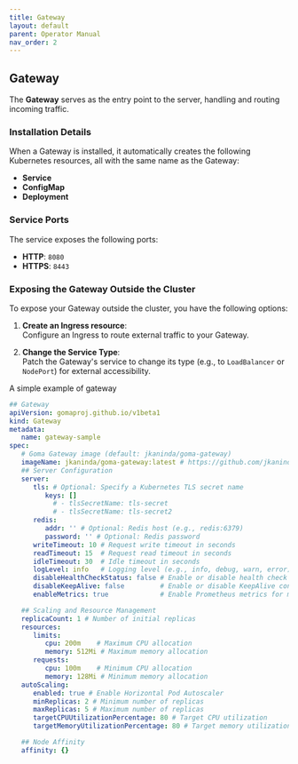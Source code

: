 ```yaml
---
title: Gateway
layout: default
parent: Operator Manual
nav_order: 2
---
```


## Gateway
The **Gateway** serves as the entry point to the server, handling and routing incoming traffic.

### Installation Details

When a Gateway is installed, it automatically creates the following Kubernetes resources, all with the same name as the Gateway:

- **Service**
- **ConfigMap**
- **Deployment**

### Service Ports

The service exposes the following ports:

- **HTTP**: `8080`
- **HTTPS**: `8443`

### Exposing the Gateway Outside the Cluster

To expose your Gateway outside the cluster, you have the following options:

1. **Create an Ingress resource**:  
   Configure an Ingress to route external traffic to your Gateway.

2. **Change the Service Type**:  
   Patch the Gateway's service to change its type (e.g., to `LoadBalancer` or `NodePort`) for external accessibility.

A simple example of gateway

```yaml
## Gateway
apiVersion: gomaproj.github.io/v1beta1
kind: Gateway
metadata:
   name: gateway-sample
spec:
   # Goma Gateway image (default: jkaninda/goma-gateway)
   imageName: jkaninda/goma-gateway:latest # https://github.com/jkaninda/goma-gateway/releases
   ## Server Configuration
   server:
      tls: # Optional: Specify a Kubernetes TLS secret name
         keys: []
           # - tlsSecretName: tls-secret
           # - tlsSecretName: tls-secret2
      redis:
         addr: '' # Optional: Redis host (e.g., redis:6379)
         password: '' # Optional: Redis password
      writeTimeout: 10 # Request write timeout in seconds
      readTimeout: 15  # Request read timeout in seconds
      idleTimeout: 30  # Idle timeout in seconds
      logLevel: info   # Logging level (e.g., info, debug, warn, error)
      disableHealthCheckStatus: false # Enable or disable health check status
      disableKeepAlive: false         # Enable or disable KeepAlive connections
      enableMetrics: true             # Enable Prometheus metrics for monitoring

   ## Scaling and Resource Management
   replicaCount: 1 # Number of initial replicas
   resources:
      limits:
         cpu: 200m    # Maximum CPU allocation
         memory: 512Mi # Maximum memory allocation
      requests:
         cpu: 100m    # Minimum CPU allocation
         memory: 128Mi # Minimum memory allocation
   autoScaling:
      enabled: true # Enable Horizontal Pod Autoscaler
      minReplicas: 2 # Minimum number of replicas
      maxReplicas: 5 # Maximum number of replicas
      targetCPUUtilizationPercentage: 80 # Target CPU utilization
      targetMemoryUtilizationPercentage: 80 # Target memory utilization

   ## Node Affinity
   affinity: {}
```
